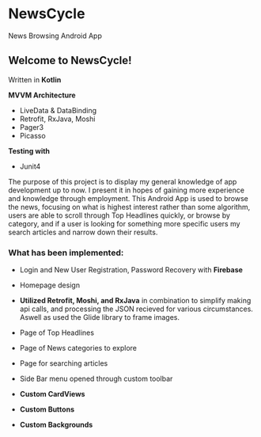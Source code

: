 # NewsCycle
News Browsing Android App

## Welcome to NewsCycle! 
Written in **Kotlin**

**MVVM Architecture**
- LiveData & DataBinding
- Retrofit, RxJava, Moshi
- Pager3
- Picasso

**Testing with**
- Junit4

The purpose of this project is to display my general knowledge of app development up to now. I present it in hopes of gaining more experience and knowledge through employment.
This Android App is used to browse the news, focusing on what is highest interest rather than some algorithm, users are able to scroll through Top Headlines quickly, or browse by category, and if a user is looking for something more specific users my search articles and narrow down their results.

### What has been implemented:

- Login and New User Registration, Password Recovery with **Firebase**

- Homepage design

- **Utilized Retrofit, Moshi, and RxJava** in combination to simplify making api calls, and processing the JSON recieved for various circumstances. Aswell as used the Glide library to frame images.

- Page of Top Headlines

- Page of News categories to explore

- Page for searching articles

- Side Bar menu opened through custom toolbar

- **Custom CardViews**

- **Custom Buttons**

- **Custom Backgrounds**
